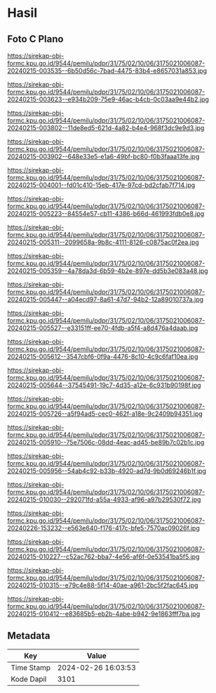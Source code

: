 # Hasil

## Foto C Plano

https://sirekap-obj-formc.kpu.go.id/9544/pemilu/pdpr/31/75/02/10/06/3175021006087-20240215-003535--6b50d56c-7bad-4475-83b4-e8657031a853.jpg

https://sirekap-obj-formc.kpu.go.id/9544/pemilu/pdpr/31/75/02/10/06/3175021006087-20240215-003623--e934b209-75e9-46ac-b4cb-0c03aa9e44b2.jpg

https://sirekap-obj-formc.kpu.go.id/9544/pemilu/pdpr/31/75/02/10/06/3175021006087-20240215-003802--11de8ed5-621d-4a82-b4e4-968f3dc9e9d3.jpg

https://sirekap-obj-formc.kpu.go.id/9544/pemilu/pdpr/31/75/02/10/06/3175021006087-20240215-003902--648e33e5-e1a6-49bf-bc80-f0b3faaa13fe.jpg

https://sirekap-obj-formc.kpu.go.id/9544/pemilu/pdpr/31/75/02/10/06/3175021006087-20240215-004001--fd01c410-15eb-417e-97cd-bd2cfab7f714.jpg

https://sirekap-obj-formc.kpu.go.id/9544/pemilu/pdpr/31/75/02/10/06/3175021006087-20240215-005223--84554e57-cb11-4386-b66d-461993fdb0e8.jpg

https://sirekap-obj-formc.kpu.go.id/9544/pemilu/pdpr/31/75/02/10/06/3175021006087-20240215-005311--2099658a-9b8c-4111-8126-c0875ac0f2ea.jpg

https://sirekap-obj-formc.kpu.go.id/9544/pemilu/pdpr/31/75/02/10/06/3175021006087-20240215-005359--4a78da3d-6b59-4b2e-897e-dd5b3e083a48.jpg

https://sirekap-obj-formc.kpu.go.id/9544/pemilu/pdpr/31/75/02/10/06/3175021006087-20240215-005447--a04ecd97-8a61-47d7-94b2-12a89010737a.jpg

https://sirekap-obj-formc.kpu.go.id/9544/pemilu/pdpr/31/75/02/10/06/3175021006087-20240215-005527--e33151ff-ee70-4fdb-a5f4-a8d476a4daab.jpg

https://sirekap-obj-formc.kpu.go.id/9544/pemilu/pdpr/31/75/02/10/06/3175021006087-20240215-005612--3547cbf6-0f9a-4476-8c10-4c9c6faf10ea.jpg

https://sirekap-obj-formc.kpu.go.id/9544/pemilu/pdpr/31/75/02/10/06/3175021006087-20240215-005644--37545491-19c7-4d35-a12e-6c931b90198f.jpg

https://sirekap-obj-formc.kpu.go.id/9544/pemilu/pdpr/31/75/02/10/06/3175021006087-20240215-005726--a5f94ad5-cec0-462f-a18e-9c2409b94351.jpg

https://sirekap-obj-formc.kpu.go.id/9544/pemilu/pdpr/31/75/02/10/06/3175021006087-20240215-005910--75e7506c-08dd-4eac-ad45-be89b7c02b1c.jpg

https://sirekap-obj-formc.kpu.go.id/9544/pemilu/pdpr/31/75/02/10/06/3175021006087-20240215-005956--54ab4c92-b33b-4920-ad7d-9b0d69246b1f.jpg

https://sirekap-obj-formc.kpu.go.id/9544/pemilu/pdpr/31/75/02/10/06/3175021006087-20240215-010030--292071fd-a55a-4933-af96-a97b29530f72.jpg

https://sirekap-obj-formc.kpu.go.id/9544/pemilu/pdpr/31/75/02/10/06/3175021006087-20240226-153232--e563e640-f176-417c-bfe5-7570ac09026f.jpg

https://sirekap-obj-formc.kpu.go.id/9544/pemilu/pdpr/31/75/02/10/06/3175021006087-20240215-010227--c52ac762-bba7-4e56-af6f-0e53541ba5f5.jpg

https://sirekap-obj-formc.kpu.go.id/9544/pemilu/pdpr/31/75/02/10/06/3175021006087-20240215-010315--e79c4e88-5f14-40ae-a961-2bc5f2fac645.jpg

https://sirekap-obj-formc.kpu.go.id/9544/pemilu/pdpr/31/75/02/10/06/3175021006087-20240215-010412--e83685b5-eb2b-4abe-b942-9e1863fff7ba.jpg


## Metadata

| Key        | Value               |
| ---------- | ------------------- |
| Time Stamp | 2024-02-26 16:03:53 |
| Kode Dapil | 3101                |



